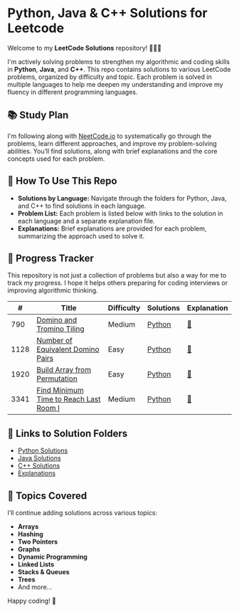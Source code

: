 # Python, Java & C++ Solutions for Leetcode

Welcome to my **LeetCode Solutions** repository! 👩🏻‍💻

I'm actively solving problems to strengthen my algorithmic and coding skills in **Python**, **Java**, and **C++**. This repo contains solutions to various LeetCode problems, organized by difficulty and topic. Each problem is solved in multiple languages to help me deepen my understanding and improve my fluency in different programming languages.

## 📚 Study Plan
I'm following along with [NeetCode.io](https://neetcode.io/) to systematically go through the problems, learn different approaches, and improve my problem-solving abilities. You’ll find solutions, along with brief explanations and the core concepts used for each problem.

## 🚀 How To Use This Repo

- **Solutions by Language:** Navigate through the folders for Python, Java, and C++ to find solutions in each language.
- **Problem List:** Each problem is listed below with links to the solution in each language and a separate explanation file.
- **Explanations:** Brief explanations are provided for each problem, summarizing the approach used to solve it.

## 📝 Progress Tracker

This repository is not just a collection of problems but also a way for me to track my progress. I hope it helps others preparing for coding interviews or improving algorithmic thinking.

| #    | Title                                                                 | Difficulty | Solutions                                                                                                     | Explanation |
|------|-----------------------------------------------------------------------|------------|---------------------------------------------------------------------------------------------------------------|-------------|
| 790 | [Domino and Tromino Tiling](https://leetcode.com/problems/domino-and-tromino-tiling) | Medium      | [Python](./python/790_Domino_and_Tromino_Tiling.py) | [📄](./explanations/790_Domino_and_Tromino_Tiling.md) |
| 1128 | [Number of Equivalent Domino Pairs](https://leetcode.com/problems/number-of-equivalent-domino-pairs) | Easy       | [Python](./python/1128_Number_of_Equivalent_Domino_Pairs.py) | [📄](./explanations/1128_Number_of_Equivalent_Domino_Pairs.md) |
| 1920 | [Build Array from Permutation](https://leetcode.com/problems/build-array-from-permutation) | Easy       | [Python](./python/1920_Build_Array_from_Permutation.py) | [📄](./explanations/1920_Build_Array_from_Permutation.md) |
| 3341 | [Find Minimum Time to Reach Last Room I](https://leetcode.com/problems/find-minimum-time-to-reach-last-room-i) | Medium       | [Python](./python/Find_Minimum_Time_to_Reach_Last_Room_I.py) | [📄](./explanations/Find_Minimum_Time_to_Reach_Last_Room_I.md) |


## 🔗 Links to Solution Folders

- [Python Solutions](./python)
- [Java Solutions](./java)
- [C++ Solutions](./cpp)
- [Explanations](./explanations)

## 🌱 Topics Covered

I’ll continue adding solutions across various topics:

- **Arrays**
- **Hashing**
- **Two Pointers**
- **Graphs**
- **Dynamic Programming**
- **Linked Lists**
- **Stacks & Queues**
- **Trees**
- And more...

Happy coding! 🚀
